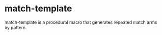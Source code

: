 # match-template
match-template is a procedural macro that generates repeated match arms by pattern.
